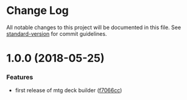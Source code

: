 # Change Log

All notable changes to this project will be documented in this file. See [standard-version](https://github.com/conventional-changelog/standard-version) for commit guidelines.

<a name="1.0.0"></a>
# 1.0.0 (2018-05-25)


### Features

* first release of mtg deck builder ([f7066cc](https://github.com/bcoe/mtgdeck/commit/f7066cc))
